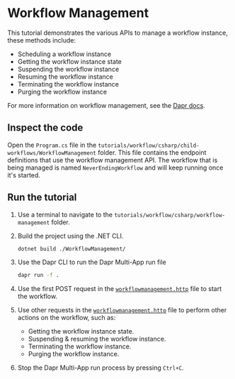# Workflow Management

This tutorial demonstrates the various APIs to manage a workflow instance, these methods include:

- Scheduling a workflow instance
- Getting the workflow instance state
- Suspending the workflow instance
- Resuming the workflow instance
- Terminating the workflow instance
- Purging the workflow instance

For more information on workflow management, see the [Dapr docs](https://docs.dapr.io/developing-applications/building-blocks/workflow/howto-manage-workflow/).

## Inspect the code

Open the `Program.cs` file in the `tutorials/workflow/csharp/child-workflows/WorkflowManagement` folder. This file contains the endpoint definitions that use the workflow management API. The workflow that is being managed is named `NeverEndingWorkflow` and will keep running once it's started.

## Run the tutorial

1. Use a terminal to navigate to the `tutorials/workflow/csharp/workflow-management` folder.
2. Build the project using the .NET CLI.

    ```bash
    dotnet build ./WorkflowManagement/
    ```

3. Use the Dapr CLI to run the Dapr Multi-App run file

    <!-- STEP
    name: Run multi app run template
    expected_stdout_lines:
    - 'Started Dapr with app id "neverendingworkflow"'
    expected_stderr_lines:
    working_dir: .
    output_match_mode: substring
    background: true
    sleep: 15
    timeout_seconds: 30
    -->
    ```bash
    dapr run -f .
    ```
    <!-- END_STEP -->

4. Use the first POST request in the [`workflowmanagement.http`](./workflowmanagement.http) file to start the workflow.
5. Use other requests in the [`workflowmanagement.http`](./workflowmanagement.http) file to perform other actions on the workflow, such as:
   - Getting the workflow instance state.
   - Suspending & resuming the workflow instance.
   - Terminating the workflow instance.
   - Purging the workflow instance.
6. Stop the Dapr Multi-App run process by pressing `Ctrl+C`.
